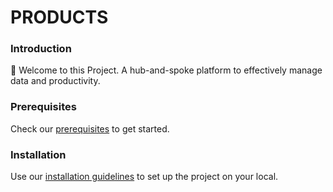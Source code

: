 # PRODUCTS

### Introduction

:wave: Welcome to this Project. A hub-and-spoke platform to effectively manage data and productivity.



### Prerequisites

Check our [prerequisites](./docs/prerequisites.md) to get started.

### Installation

Use our [installation guidelines](./docs/installation.md) to set up the project on your local.
